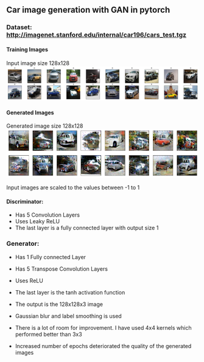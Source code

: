 ## Car image generation with GAN in pytorch

### Dataset: http://imagenet.stanford.edu/internal/car196/cars_test.tgz

#### Training Images
Input image size 128x128
![alt text](cars1.png "Training Images")

#### Generated Images
Generated image size 128x128
![alt text](Cars.png "Generated Images")

Input images are scaled to the values between -1 to 1

#### Discriminator:
- Has 5 Convolution Layers 
- Uses Leaky ReLU
- The last layer is a fully connected layer with output size 1

### Generator:
- Has 1 Fully connected Layer
- Has 5 Transpose Convolution Layers
- Uses ReLU
- The last layer is the tanh activation function
- The output is the 128x128x3 image

- Gaussian blur and label smoothing is used
- There is a lot of room for improvement. I have used 4x4 kernels which performed better than 3x3
- Increased number of epochs deteriorated the quality of the generated images
